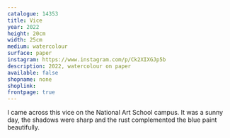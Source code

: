 ```yaml
---
catalogue: 14353
title: Vice
year: 2022
height: 20cm
width: 25cm
medium: watercolour
surface: paper
instagram: https://www.instagram.com/p/Ck2XIXGJp5b
description: 2022, watercolour on paper
available: false
shopname: none
shoplink: 
frontpage: true
---
```

I came across this vice on the National Art School campus. It was a sunny day, the shadows were sharp and the rust complemented the blue paint beautifully.
